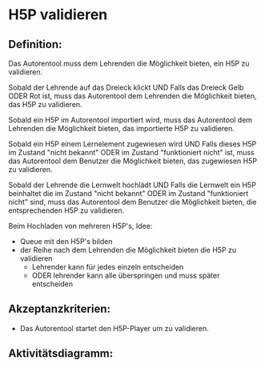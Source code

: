 # H5P validieren

## Definition:

Das Autorentool muss dem Lehrenden die Möglichkeit bieten, ein H5P zu validieren.


Sobald der Lehrende auf das Dreieck klickt
UND Falls das Dreieck Gelb ODER Rot ist,
muss das Autorentool dem Lehrenden die Möglichkeit bieten,
das H5P zu validieren.


Sobald ein H5P im Autorentool importiert wird,
muss das Autorentool dem Lehrenden die Möglichkeit bieten,
das importierte H5P zu validieren.

Sobald ein H5P einem Lernelement zugewiesen wird
UND Falls dieses H5P im Zustand "nicht bekannt" ODER im Zustand "funktioniert nicht" ist,
muss das Autorentool dem Benutzer die Möglichkeit bieten,
das zugewiesen H5P zu validieren.

Sobald der Lehrende die Lernwelt hochlädt
UND Falls die Lernwelt ein H5P beinhaltet die im Zustand "nicht bekannt" ODER im Zustand "funktioniert nicht" sind,
muss das Autorentool dem Benutzer die Möglichkeit bieten,
die entsprechenden H5P zu validieren.


Beim Hochladen von mehreren H5P's, Idee:
- Queue mit den H5P's bilden
- der Reihe nach dem Lehrenden die Möglichkeit bieten die H5P zu validieren
    - Lehrender kann für jedes einzeln entscheiden
    - ODER lehrender kann alle überspringen und muss später entscheiden


## Akzeptanzkriterien:

- Das Autorentool startet den H5P-Player um zu validieren.


## Aktivitätsdiagramm:

